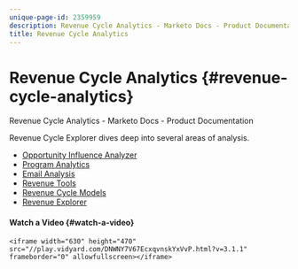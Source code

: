 ```yaml
---
unique-page-id: 2359959
description: Revenue Cycle Analytics - Marketo Docs - Product Documentation
title: Revenue Cycle Analytics
---
```


# Revenue Cycle Analytics {#revenue-cycle-analytics}

Revenue Cycle Analytics - Marketo Docs - Product Documentation

Revenue Cycle Explorer dives deep into several areas of analysis.

* [Opportunity Influence Analyzer](revenue-cycle-analytics/opportunity-influence-analyzer.md)
* [Program Analytics](revenue-cycle-analytics/program-analytics.md)
* [Email Analysis](revenue-cycle-analytics/email-analysis.md)
* [Revenue Tools](revenue-cycle-analytics/revenue-tools.md)
* [Revenue Cycle Models](revenue-cycle-analytics/revenue-cycle-models.md)
* [Revenue Explorer](revenue-cycle-analytics/revenue-explorer.md)

#### Watch a Video {#watch-a-video}

`<iframe width="630" height="470" src="//play.vidyard.com/DNWNY7V67EcxqvnskYxVvP.html?v=3.1.1" frameborder="0" allowfullscreen></iframe>`  